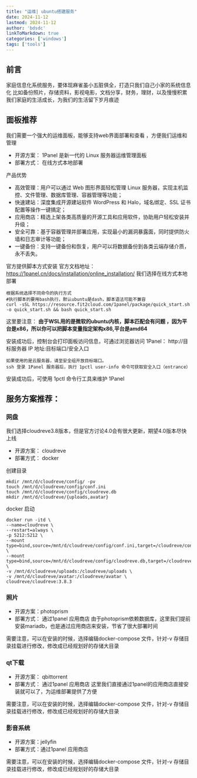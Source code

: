 ```yaml
---
title: "运维| ubuntu搭建服务"
date: 2024-11-12
lastmod: 2024-11-12
author: 'bdsdc'
linkToMarkdown: true
categories: ['windows']
tags: ['tools']
---
```


## 前言
家庭信息化系统服务，要体现麻雀虽小五脏俱全，打造只我们自己小家的系统信息化
比如备份照片，存储资料，影视电影，文档分享，财务，理财，以及慢慢积累我们家庭的生活成长，为我们的生活留下岁月痕迹

## 面板推荐
我们需要一个强大的运维面板，能够支持web界面部署和查看 ，方便我们运维和管理
- 开源方案： 1Panel 是新一代的 Linux 服务器运维管理面板
- 部署方式： 在线方式本地部署

产品优势
- 高效管理：用户可以通过 Web 图形界面轻松管理 Linux 服务器，实现主机监控、文件管理、数据库管理、容器管理等功能；
- 快速建站：深度集成开源建站软件 WordPress 和 Halo，域名绑定、SSL 证书配置等操作一键搞定；
- 应用商店：精选上架各类高质量的开源工具和应用软件，协助用户轻松安装并升级；
- 安全可靠：基于容器管理并部署应用，实现最小的漏洞暴露面，同时提供防火墙和日志审计等功能；
- 一键备份：支持一键备份和恢复，用户可以将数据备份到各类云端存储介质，永不丢失。

官方提供脚本方式安装
官方文档地址： https://1panel.cn/docs/installation/online_installation/
我们选择在线方式本地部署

```
根据系统选择不同命令的执行方式
#执行脚本的要用bash执行，默认ubuntu是dash，脚本语法可能不兼容
curl -sSL https://resource.fit2cloud.com/1panel/package/quick_start.sh -o quick_start.sh && bash quick_start.sh
```
这里要注意： **由于WSL用的是微软的ubuntu内核，脚本匹配会有问题 ，因为平台是x86，所以你可以把脚本变量指定架构x86,平台是amd64**



安装成功后，控制台会打印面板访问信息，可通过浏览器访问 1Panel：
http://目标服务器 IP 地址:目标端口/安全入口

```
如果使用的是云服务器，请至安全组开放目标端口。
ssh 登录 1Panel 服务器后，执行 1pctl user-info 命令可获取安全入口（entrance）
```
安装成功后，可使用 1pctl 命令行工具来维护 1Panel


## 服务方案推荐： 

### 网盘
我们选择cloudreve3.8版本，但是官方讨论4.0会有很大更新，期望4.0版本尽快上线
- 开源方案： cloudreve
- 部署方式： docker

创建目录
```
mkdir /mnt/d/cloudreve/config/ -pv
touch /mnt/d/cloudreve/config/conf.ini
touch /mnt/d/cloudreve/config/cloudreve.db
mkdir /mnt/d/cloudreve/{uploads,avatar}
```

docker 启动
```
docker run -itd \
--name=cloudreve \
--restart=always \
-p 5212:5212 \
--mount type=bind,source=/mnt/d/cloudreve/config/conf.ini,target=/cloudreve/conf.ini \
--mount type=bind,source=/mnt/d/cloudreve/config/cloudreve.db,target=/cloudreve/cloudreve.db \
-v /mnt/d/cloudreve/uploads:/cloudreve/uploads \
-v /mnt/d/cloudreve/avatar:/cloudreve/avatar \
cloudreve/cloudreve:3.8.3 

```
### 照片 
- 开源方案：photoprism 
- 部署方式： 通过1panel 应用商店
由于photoprism依赖数据库，这里我们提前安装mariadb，也是通过应用商店来安装，节省了很大部署时间

需要注意，可以在安装的时候，选择编辑docker-compose 文件，针对-v 存储目录挂载进行修改，修改成已经规划好的存储大目录

### qt下载
- 开源方案： qbittorrent
- 部署方式： 通过1panel 应用商店
这里我们直接通过1panel的应用商店直接安装就可以了，为运维部署提供了方便 

需要注意，可以在安装的时候，选择编辑docker-compose 文件，针对-v 存储目录挂载进行修改，修改成已经规划好的存储大目录

### 影音系统
- 开源方案：jellyfin
- 部署方式：通过1panel 应用商店

需要注意，可以在安装的时候，选择编辑docker-compose 文件，针对-v 存储目录挂载进行修改，修改成已经规划好的存储大目录
